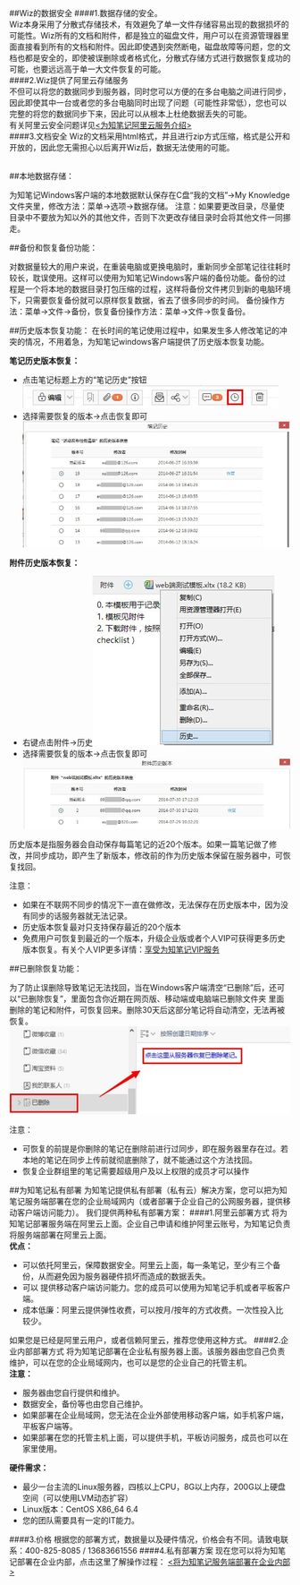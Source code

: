 
##Wiz的数据安全
####1.数据存储的安全。</br>
Wiz本身采用了分散式存储技术，有效避免了单一文件存储容易出现的数据损坏的可能性。Wiz所有的文档和附件，都是独立的磁盘文件，用户可以在资源管理器里面直接看到所有的文档和附件。因此即使遇到突然断电，磁盘故障等问题，您的文档也都是安全的，即使被误删除或者格式化，分散式存储方式进行数据恢复成功的可能，也要远远高于单一大文件恢复的可能。</br>
####2.Wiz提供了阿里云存储服务</br>
不但可以将您的数据同步到服务器，同时您可以方便的在多台电脑之间进行同步，因此即使其中一台或者您的多台电脑同时出现了问题（可能性非常低），您也可以完整的将您的数据同步下来，因此可以从根本上杜绝数据丢失的可能。</br>有关阿里云安全问题详见[<为知笔记阿里云服务介绍>](http://blog.wiz.cn/aliyun)</br>
####3.文档安全
Wiz的文档采用html格式，并且进行zip方式压缩，格式是公开和开放的，因此您无需担心以后离开Wiz后，数据无法使用的可能。</br></br>

##本地数据存储：

为知笔记Windows客户端的本地数据默认保存在C盘“我的文档”->My Knowledge 文件夹里，修改方法：菜单->选项->数据存储。
注意：如果要更改目录，尽量使目录中不要放为知以外的其他文件，否则下次更改存储目录时会将其他文件一同挪走。

##备份和恢复备份功能：

对数据量较大的用户来说，在重装电脑或更换电脑时，重新同步全部笔记往往耗时较长，耽误使用。这样可以使用为知笔记Windows客户端的备份功能。备份的过程是一个将本地的数据目录打包压缩的过程，这样将备份文件拷贝到新的电脑环境下，只需要恢复备份就可以原样恢复数据，省去了很多同步的时间。
备份操作方法：菜单->文件->备份，恢复备份操作方法：菜单->文件->恢复备份。


##历史版本恢复功能：
在长时间的笔记使用过程中，如果发生多人修改笔记的冲突的情况，不用着急，为知笔记windows客户端提供了历史版本恢复功能。

**笔记历史版本恢复：**
+ 点击笔记标题上方的“笔记历史”按钮![G5](img\G5.jpg)
+ 选择需要恢复的版本->点击恢复即可![G6](img\G6.jpg)


**附件历史版本恢复：**
+ 右键点击附件->历史![G7](img\G7.jpg)
+ 选择需要恢复的版本->点击恢复即可![G8](img\G8.jpg)

历史版本是指服务器会自动保存每篇笔记的近20个版本。如果一篇笔记做了修改，并同步成功，即产生了新版本，修改前的作为历史版本保留在服务器中，可恢复找回。


注意：
- 如果在不联网不同步的情况下一直在做修改，无法保存在历史版本中，因为没有同步的话服务器就无法记录。
- 历史版本恢复最对只支持保存最近的20个版本
- 免费用户可恢复到最近的一个版本，升级企业版或者个人VIP可获得更多历史版本恢复。有关个人VIP更多详情：[享受为知笔记VIP服务](http://blog.wiz.cn/wiz-vip.html)



##已删除恢复功能：

为了防止误删除导致笔记无法找回，当在Windows客户端清空“已删除”后，还可以“已删除恢复”，里面包含你近期在网页版、移动端或电脑端已删除文件夹 里面删除的笔记和附件，可恢复回来。删除30天后这部分笔记将自动清空，无法再被恢复。![G4](img\G4.jpg)

注意：
+ 可恢复的前提是你删除的笔记在删除前进行过同步，即在服务器里存在过。若本地的笔记在同步上传前就彻底删除了，就不能通过这个方法找回。
+ 恢复企业群组里的笔记需要超级用户及以上权限的成员才可以操作


##为知笔记私有部署
为知笔记提供私有部署（私有云）解决方案，您可以把为知笔记服务端部署在您的企业局域网内（或者部署于企业自己的公网服务器，提供移动客户端访问能力）。
我们提供两种私有部署方案：
####1.阿里云部署方式
将为知笔记部署服务端在阿里云上面。企业自己申请和维护阿里云账号，为知笔记负责将服务端部署在阿里云上面。</br>
**优点：**

+ 可以依托阿里云，保障数据安全。阿里云上面，每一条笔记，至少有三个备份，从而避免因为服务器硬件损坏而造成的数据丢失。
+ 可以 提供移动客户端访问能力。您的成员可以使用为知笔记手机或者平板客户端。
+ 成本低廉：阿里云提供弹性收费，可以按月/按年的方式收费。一次性投入比较少。

如果您是已经是阿里云用户，或者信赖阿里云，推荐您使用这种方式。
####2.企业内部部署方式
将为知笔记部署在企业私有服务器上面。该服务器由您自己负责维护，可以在您的企业局域网内，也可以是您的企业自己的托管主机。</br>
**注意：**

+ 服务器由您自行提供和维护。
+ 数据安全，备份等也由您自己维护。
+ 如果部署在企业局域网，您无法在企业外部使用移动客户端，如手机客户端，平板客户端等。
+ 如果部署在您的托管主机上面，可以提供手机，平板访问服务，成员也可以在家里使用。

**硬件需求：**

+ 最少一台主流的Linux服务器，四核以上CPU，8G以上内存，200G以上硬盘空间（可以使用LVM动态扩容）
+ Linux版本：CentOS X86_64 6.4
+ 您的团队需要具有一定的IT能力。

####3.价格
根据您的部署方式，数据量以及硬件情况，价格会有不同。请致电联系：400-825-8085 / 13683661556
####4.私有部署方案
现在您可以将为知笔记部署在企业内部，点击这里了解操作过程：
[<将为知笔记服务端部署在企业内部>](http://blog.wiz.cn/wiz-deploy.html)
